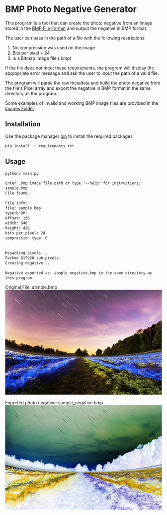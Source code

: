 # BMP Photo Negative Generator

This program is a tool that can create the photo negative from an image stored in the [BMP File Format](https://en.wikipedia.org/wiki/BMP_file_format) and output the negative in BMP format. 

The user can pass in the path of a file with the following restrictions:
1. No compression was used on the image
2. Bits per pixel = 24
3. Is a Bitmap Image file (.bmp)

If the file does not meet these requirements, the program will display the appropriate error message and ask the user to input the path of a valid file. 

The program will parse the raw metadata and build the photo negative from the file's Pixel array and export the negative in BMP format in the same directory as the program. 

Some examples of invalid and working BMP image files are provided in the [Images Folder](https://github.com/jimjimrao/BlockAppsAssignment/tree/main/Images)
## Installation

Use the package manager [pip](https://pip.pypa.io/en/stable/) to install the required packages.

```bash
pip install -r requirements.txt
```

## Usage

```bash
python3 main.py
```
```console
Enter .bmp image file path or type '--help' for instructions: sample.bmp
File found 

File info:
file: sample.bmp
type:b'BM'
offset: 138
width: 640
height: 426
bits per pixel: 24
compression type: 0
 

Repacking pixels...
Packed 817920 sub-pixels.
Creating negative...

Negative exported as: sample_negative.bmp in the same directory as this program
```

Original File: sample.bmp
![Alt text](https://raw.githubusercontent.com/jimjimrao/BlockAppsAssignment/main/Images/sample.bmp?token=GHSAT0AAAAAABT4NFNHE4CAVZDQMQPCBWQYYVLNP5Q "a title")

Exported photo negative: sample_negative.bmp
![Alt text](https://raw.githubusercontent.com/jimjimrao/BlockAppsAssignment/main/Images/sample_negative.bmp?token=GHSAT0AAAAAABT4NFNHYS5V5KBNPAR2ZJ6OYVLNQGA "a title")

